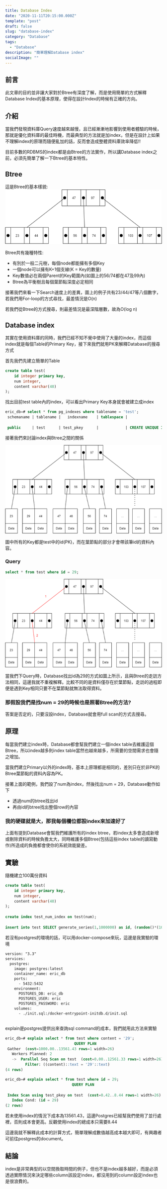 ```yaml
---
title: Database Index
date: "2020-11-11T20:15:00.000Z"
template: "post"
draft: false
slug: "database-index"
category: "Database"
tags:
  - "Database"
description: "簡單理解Database index"
socialImage: ""
---
```


## 前言
此文章的目的並非讓大家對於Btree有深度了解，而是使用簡單的方式解釋Database Index的基本原理，使得在設計Index的時候有正確的方向。

## 介紹
當我們發現資料庫Query速度越來越慢，且已經漸漸地影響到使用者體驗的時候，那就是優化資料庫的最佳時機，而最典型的方法就是加index，但是在設計上如果不理解index的原理而隨便亂加的話，反而會造成整體資料庫效率降低!!

目前多數的RDBMS的index都是由Btree的方法實作，所以講Database index之前，必須先簡單了解一下Btree的基本特性。

## Btree
這是Btree的基本樣貌:
![Btree](/images/database-index/btree.png)

Btree共有幾種特性:
 - 有別於一般二元樹，每個node都能擁有多個Key
 - 一個node可以擁有K+1個支線(K = Key的數量)
 - Key數值必在兩個Parent的Key範圍內(如圖上的56/74都在47及99內)
 - Btree為平衡樹且每個葉節點深度必定相同

接著我們來看一下Search速度上的差異，圖上的例子共有23/44/47等八個數字，若我們用For-loop的方式尋找，最差情況是O(n)

若我們從Btree的方式搜尋，則最差情況是最深階層數，故為O(log n)

## Database index
其實在使用資料庫的同時，我們已經不知不覺中使用了大量的index，而這個index就是每個Table的Primary Key，接下來我們就用PK來解釋Database的搜尋方式

首先我們先建立簡單的Table

```sql
create table test(
    id integer primary key,
    num integer,
    content varchar(40)
);
```

找出目前test table內的index，可以看出Primary Key本身就會被建立成index

```sql
eric_db=# select * from pg_indexes where tablename = 'test';
 schemaname | tablename |   indexname    | tablespace |                           indexdef

 public     | test      | test_pkey      |            | CREATE UNIQUE INDEX test_pkey ON public.test USING btree (id)
```

接著我們來討論index與Btree之間的關係

![Btree-index](/images/database-index/btree-index.png)

圖中所有的Key都是test中的id(PK)，而在葉節點的部分才會帶該筆id的資料內容。

### Query
```sql
select * from test where id = 29;
```
![Steps](/images/database-index/btree-index-step.png)

當我們下Query時，Database找出id為29的方式如圖上所示，且與Btree的走訪方法相同，這邊我就不重複解釋。比較不同的是資料僅存在於葉節點，走訪的過程即便是遇到Key相同只要不在葉節點就無法取得資料。

### 那假設我們是找num = 29的時候也是照著Btree的方法?

答案是否定的，只要沒設index，Database就會用full scan的方式去搜尋。

## 原理

每當我們建立index時，Database都會幫我們建立一個index table去維護這個Btree，所以index越多則index table當然也越來越多，所需要的空間需求也會隨之增加。

當我們建立Primary以外的index時，基本上原理都是相同的，差別只在於非PK的Btree葉節點的資料內容為PK。

接著上面的範例，我們設了num為index，然後找出num = 29，Database動作如下
 - 透過num的btree找出id
 - 再由id的btree找出整個row的內容

### 我的硬碟就是大，那我每個欄位都設index來加速好了

上面有提到Database會幫我們維護所有的index btree，若index太多會造成新增或刪除資料的時候負擔太大，同時維護多個Btree(包括這些index table的讀寫動作)所造成的負擔都會使你的系統效能變差。

## 實驗

隨機建立100萬份資料
```sql
create table test(
    id integer primary key,
    num integer,
    content varchar(40)
);

create index test_num_index on test(num);

insert into test SELECT generate_series(1,1000000) as id, (random()*(10^3))::integer, (random()*(10^3))::VARCHAR(40);

```

若沒有postgres的環境的話，可以用docker-compose來玩，這邊是我實驗的環境
```docker
version: "3.3"
services:
  postgres:
    image: postgres:latest
    container_name: eric_db
    ports:
      - 5432:5432
    environment: 
      POSTGRES_DB: eric_db
      POSTGRES_USER: eric
      POSTGRES_PASSWORD: eric
    volumes:
      - ./init.sql:/docker-entrypoint-initdb.d/init.sql
  
```

explain是postgres提供出來查詢sql command的成本，我們就用此方法來實驗

```sql
eric_db=# explain select * from test where content = '29';
                               QUERY PLAN
 Gather  (cost=1000.00..13561.43 rows=1 width=26)
   Workers Planned: 2
   ->  Parallel Seq Scan on test  (cost=0.00..12561.33 rows=1 width=26)
         Filter: ((content)::text = '29'::text)
(4 rows)
```

```sql
eric_db=# explain select * from test where id = 29;
                              QUERY PLAN

 Index Scan using test_pkey on test  (cost=0.42..8.44 rows=1 width=26)
   Index Cond: (id = 29)
(2 rows)
```

若未使用index的情況下成本為13561.43，這邊Postgres已經幫我們使用了並行處裡，否則成本會更高。反觀使用index的總成本只需要8.44

這邊我就不解釋此成本的計算方式，簡單理解成數值越高成本越大即可，有興趣者可前往postgres的document。

## 結論

index是非常典型的以空間換取時間的例子，但也不是index越多越好，而是必須透過實際情況來決定哪些column該設定index，都沒用到的column設定index也是很浪費的。